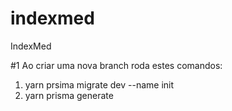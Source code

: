 # indexmed
IndexMed


#1 Ao criar uma nova branch roda estes comandos:
1. yarn prsima migrate dev --name init
2. yarn prisma generate